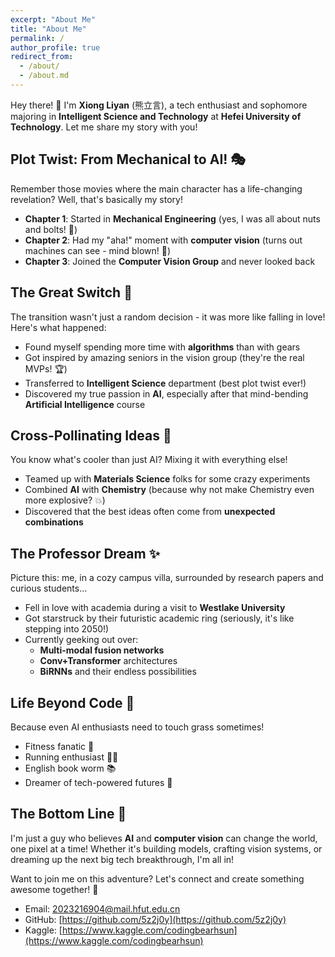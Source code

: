 ```yaml
---
excerpt: "About Me"
title: "About Me"
permalink: /
author_profile: true
redirect_from:
  - /about/
  - /about.md
---
```


Hey there! 👋 I'm **Xiong Liyan** (熊立言), a tech enthusiast and sophomore majoring in **Intelligent Science and Technology** at **Hefei University of Technology**. Let me share my story with you!

## Plot Twist: From Mechanical to AI! 🎭

Remember those movies where the main character has a life-changing revelation? Well, that's basically my story! 

* **Chapter 1**: Started in **Mechanical Engineering** (yes, I was all about nuts and bolts! 🔧)
* **Chapter 2**: Had my "aha!" moment with **computer vision** (turns out machines can see - mind blown! 🤯)
* **Chapter 3**: Joined the **Computer Vision Group** and never looked back

## The Great Switch 🔄

The transition wasn't just a random decision - it was more like falling in love! Here's what happened:

* Found myself spending more time with **algorithms** than with gears
* Got inspired by amazing seniors in the vision group (they're the real MVPs! 🏆)
* Transferred to **Intelligent Science** department (best plot twist ever!)
* Discovered my true passion in **AI**, especially after that mind-bending **Artificial Intelligence** course

## Cross-Pollinating Ideas 🌸

You know what's cooler than just AI? Mixing it with everything else! 

* Teamed up with **Materials Science** folks for some crazy experiments
* Combined **AI** with **Chemistry** (because why not make Chemistry even more explosive? 💥)
* Discovered that the best ideas often come from **unexpected combinations**

## The Professor Dream ✨

Picture this: me, in a cozy campus villa, surrounded by research papers and curious students...

* Fell in love with academia during a visit to **Westlake University**
* Got starstruck by their futuristic academic ring (seriously, it's like stepping into 2050!)
* Currently geeking out over:
  * **Multi-modal fusion networks**
  * **Conv+Transformer** architectures
  * **BiRNNs** and their endless possibilities

## Life Beyond Code 🎯

Because even AI enthusiasts need to touch grass sometimes!

* Fitness fanatic 💪
* Running enthusiast 🏃‍♂️
* English book worm 📚
* Dreamer of tech-powered futures 🚀

## The Bottom Line 📌

I'm just a guy who believes **AI** and **computer vision** can change the world, one pixel at a time! Whether it's building models, crafting vision systems, or dreaming up the next big tech breakthrough, I'm all in! 

Want to join me on this adventure? Let's connect and create something awesome together! 🌟

* Email: [2023216904@mail.hfut.edu.cn](mailto:2023216904@mail.hfut.edu.cn)
* GitHub: [https://github.com/5z2j0y](https://github.com/5z2j0y)
* Kaggle: [https://www.kaggle.com/codingbearhsun](https://www.kaggle.com/codingbearhsun)